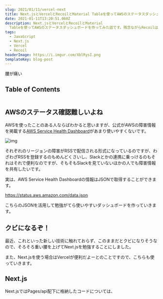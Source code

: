 ```yaml
---
slug: 2021/01/11/vercel-next
title: Next.jsとVercelとRecoilとMaterial Tableを使ってAWSのステータスダッシュボードを作ってみた話
date: 2021-01-11T13:20:51.060Z
description: Next.jsとVercelとRecoilとMaterial
  Tableを使ってAWSのステータスダッシュボードを作ってみた話です。残念ながらRecoilはうまく使えませんでしたが。
tags:
  - JavaScript
  - Next.js
  - Vercel
  - Recoil
headerImage: https://i.imgur.com/XblRysI.png
templateKey: blog-post
---
```

腰が痛い

## Table of Contents

```toc

```

## AWSのステータス確認難しいよね

AWSを使ったことのある人ならばわかると思いますが、公式がAWSの障害情報を掲載する[AWS Service Health Dashboard](https://status.aws.amazon.com/)があまり使いやすくないです。

![img](https://i.imgur.com/XghDulZ.png)

それぞれのリージョンの障害がRSSで配信される形式になっているのですが、わざわざRSSを登録するのもめんどくさいし、Slackとかの連携に乗っけるのもそれはそれで便利なのですが、そもそもSlackを見ていないほかの人でも障害情報を共有したいです。

実は、AWS Service Health Dashboardの情報はJSONで取得することができます。

<https://status.aws.amazon.com/data.json>

こちらのJSONを活用して勉強がてら使いやすいダッシュボードを作っていきます。

## クビになるぞ！

最近、これといった新しい技術に触れておらず、このままだとクビになりそうなので、そろそろ重い腰を上げてNext.jsを勉強することにしました。

また、Next.jsを使う場合はVercelが便利だよーとのことですので、こちらも使っていきます。

## Next.js

Next.jsではPages/api配下に格納したコードについては、
